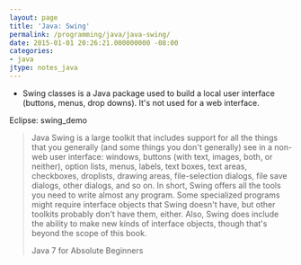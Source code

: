 ```yaml
---
layout: page
title: 'Java: Swing'
permalink: /programming/java/java-swing/
date: 2015-01-01 20:26:21.000000000 -08:00
categories:
- java
jtype: notes_java
---
```


* Swing classes is a Java package used to build a local user interface (buttons, menus, drop downs). It's not used for a web interface.

Eclipse: swing_demo

> Java Swing is a large toolkit that includes support for all the things that you generally (and some things you don't generally) see in a non-web user interface: windows, buttons (with text, images, both, or neither), option lists, menus, labels, text boxes, text areas, checkboxes, droplists, drawing areas, file-selection dialogs, file save dialogs, other dialogs, and so on. In short, Swing offers all the tools you need to write almost any program. Some specialized programs might require interface objects that Swing doesn't have, but other toolkits probably don't have them, either. Also, Swing does include the ability to make new kinds of interface objects, though that's beyond the scope of this book.
>
> Java 7 for Absolute Beginners
